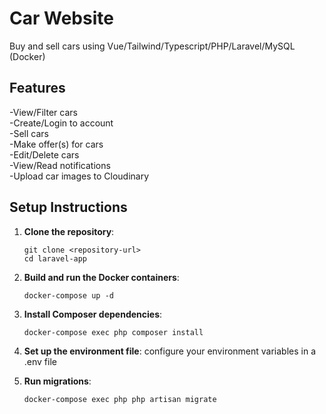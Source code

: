 # Car Website

Buy and sell cars using Vue/Tailwind/Typescript/PHP/Laravel/MySQL (Docker)

## Features
-View/Filter cars  
-Create/Login to account  
-Sell cars  
-Make offer(s) for cars  
-Edit/Delete cars  
-View/Read notifications  
-Upload car images to Cloudinary  

## Setup Instructions

1. **Clone the repository**:
   ```
   git clone <repository-url>
   cd laravel-app
   ```

2. **Build and run the Docker containers**:
   ```
   docker-compose up -d
   ```

3. **Install Composer dependencies**:
   ```
   docker-compose exec php composer install
   ```

4. **Set up the environment file**:
   configure your environment variables in a .env file

5. **Run migrations**:
   ```
   docker-compose exec php php artisan migrate
   ```


